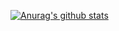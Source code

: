 
[![Anurag's github stats](https://github-readme-stats.vercel.app/api?username=NamSeonWoong)](https://github.com/anuraghazra/github-readme-stats)
